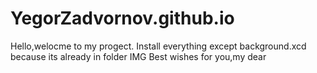 # YegorZadvornov.github.io
Hello,welocme to my progect.
Install everything except background.xcd because its already in folder IMG
Best wishes for you,my dear
